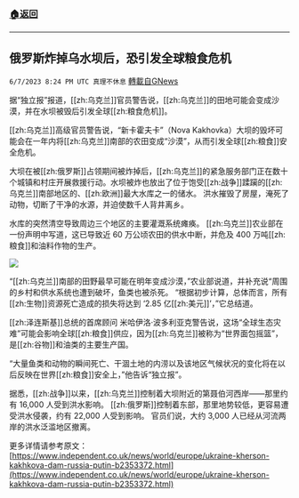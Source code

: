 ###  [:house:返回](README.md)
---


## 俄罗斯炸掉乌水坝后，恐引发全球粮食危机
`6/7/2023 8:24 PM UTC 真理不休息` [轉載自GNews](https://gnews.org/articles/1366168)

据“独立报”报道，[[zh:乌克兰]]官员警告说，[[zh:乌克兰]]的田地可能会变成沙漠，并在水坝被毁后引发全球[[zh:粮食危机]]。

[[zh:乌克兰]]高级官员警告说，“新卡霍夫卡”（Nova Kakhovka）大坝的毁坏可能会在一年内将[[zh:乌克兰]]南部的农田变成“沙漠”，从而引发全球[[zh:粮食]]安全危机。

大坝在被[[zh:俄罗斯]]占领期间被炸掉后，[[zh:乌克兰]]的紧急服务部门正在数十个城镇和村庄开展救援行动。水坝被炸也放出了位于饱受[[zh:战争]]蹂躏的[[zh:乌克兰]]南部地区的、[[zh:欧洲]]最大水库之一的储水。 洪水摧毁了房屋，淹死了动物，切断了干净的水源，并迫使数千人背井离乡。

水库的突然清空导致周边三个地区的主要灌溉系统瘫痪。 [[zh:乌克兰]]农业部在一份声明中写道，这已导致近 60 万公顷农田的供水中断，并危及 400 万吨[[zh:粮食]]和油料作物的生产。

![](https://ipfs.gnews.org/ipfs/QmRac8TXzHERqLf4BWSG37TDfgsG7Y8S3oD7J9CVhLBoMz?filename=flooded_fields2.jpeg)

“[[zh:乌克兰]]南部的田野最早可能在明年变成沙漠，”农业部说道，并补充说“周围的乡村和供水系统也遭到破坏，鱼类也被杀死。 “根据初步计算，总体而言，所有[[zh:生物]]资源死亡造成的损失将达到 ‘2.85 亿[[zh:美元]]’，”它总结道。

[[zh:泽连斯基]]总统的首席顾问 米哈伊洛·波多利亚克警告说，这场“全球生态灾难”可能会影响全球[[zh:粮食]]供应，因为[[zh:乌克兰]]被称为“世界面包摇篮”，是[[zh:谷物]]和油类的主要生产国。

“大量鱼类和动物的瞬间死亡、干涸土地的内涝以及该地区气候状况的变化将在以后反映在世界[[zh:粮食]]安全上，”他告诉“独立报”。

据悉，[[zh:战争]]以来，[[zh:乌克兰]]控制着大坝附近的第聂伯河西岸——那里约有 16,000 人受到洪水影响。 [[zh:俄罗斯]]控制着东部，那里地势较低，更容易遭受洪水侵袭，约有 22,000 人受到影响。 官员们说，大约 3,000 人已经从河流两岸的洪水泛滥地区撤离。

更多详情请参考原文：[https://www.independent.co.uk/news/world/europe/ukraine-kherson-kakhkova-dam-russia-putin-b2353372.html](https://www.independent.co.uk/news/world/europe/ukraine-kherson-kakhkova-dam-russia-putin-b2353372.html)


